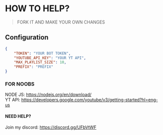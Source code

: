 
# HOW TO HELP?
 > FORK IT AND MAKE YOUR OWN CHANGES   

## Configuration


```json
{
	"TOKEN": "YOUR BOT TOKEN", 
	"YOUTUBE_API_KEY": "YOUR YT API", 
	"MAX_PLAYLIST_SIZE": 10,
	"PREFIX": "PREFIX"
}
```
### FOR NOOBS
NODE JS: https://nodejs.org/en/download/   
YT API: https://developers.google.com/youtube/v3/getting-started?hl=eng-us  

#### NEED HELP?
Join my discord: https://discord.gg/UFbVtWF

